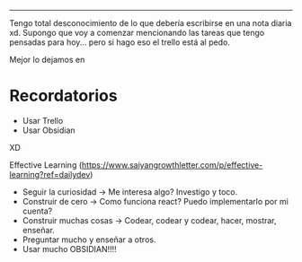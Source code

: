 
---

Tengo total desconocimiento de lo que debería escribirse en una nota diaria xd.
Supongo que voy a comenzar mencionando las tareas que tengo pensadas para hoy... pero si hago eso el trello está al pedo.

Mejor lo dejamos en 
# Recordatorios
- Usar Trello
- Usar Obsidian

XD

Effective Learning (https://www.saiyangrowthletter.com/p/effective-learning?ref=dailydev)
- Seguir la curiosidad -> Me interesa algo? Investigo y toco.
- Construir de cero -> Como funciona react? Puedo implementarlo por mi cuenta? 
- Construir muchas cosas -> Codear, codear y codear, hacer, mostrar, enseñar.
- Preguntar mucho y enseñar a otros.
- Usar mucho OBSIDIAN!!!!
